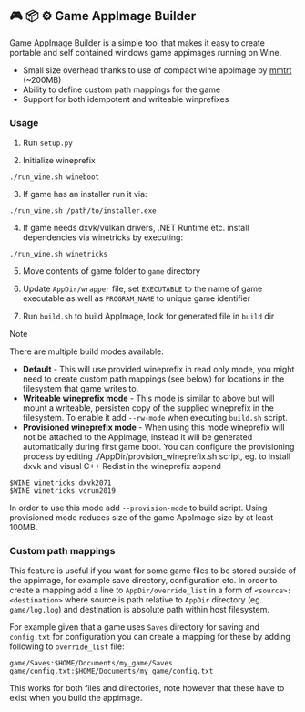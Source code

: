 ## :video_game: :package: :gear: Game AppImage Builder

Game AppImage Builder is a simple tool that makes it easy to create portable and self contained windows game appimages running on Wine.

- Small size overhead thanks to use of compact wine appimage by [mmtrt](https://github.com/mmtrt/WINE_AppImage) (~200MB)
- Ability to define custom path mappings for the game
- Support for both idempotent and writeable winprefixes

### Usage

1. Run `setup.py` 

2. Initialize wineprefix 
```
./run_wine.sh wineboot
```
3. If game has an installer run it via:
```
./run_wine.sh /path/to/installer.exe
```
4. If game needs dxvk/vulkan drivers, .NET Runtime etc. install dependencies via winetricks by executing:
```
./run_wine.sh winetricks
```

5. Move contents of game folder to `game` directory

6. Update `AppDir/wrapper` file, set `EXECUTABLE` to the name of game executable as well as `PROGRAM_NAME` to unique game identifier

7. Run `build.sh` to build AppImage, look for generated file in `build` dir

> [!NOTE]
> There are multiple build modes available:
> - __Default__ - This will use provided wineprefix in read only mode, you might need to create custom path mappings (see below) for locations in the filesystem that game writes to.
> - __Writeable wineprefix mode__ - This mode is similar to above but will mount a writeable, persisten copy of the supplied wineprefix in the filesystem. To enable it add `--rw-mode` when executing `build.sh` script.
> - __Provisioned wineprefix mode__ - When using this mode wineprefix will not be attached to the AppImage, instead it will be generated automatically during first game boot. You can configure the provisioning process by editing ./AppDir/provision_wineprefix.sh script, eg. to install dxvk and visual C++ Redist in the wineprefix append 
> ```
> $WINE winetricks dxvk2071 
> $WINE winetricks vcrun2019
> ```
> In order to use this mode add `--provision-mode` to build script. Using provisioned mode reduces size of the game AppImage size by at least 100MB.
 
### Custom path mappings

This feature is useful if you want for some game files to be stored outside of the appimage, for example save directory, configuration etc.
In order to create a mapping add a line to `AppDir/override_list` in a form of `<source>:<destination>` where source is path relative to `AppDir` directory (eg. `game/log.log`) and destination is absolute path within host filesystem.

For example given that a game uses `Saves` directory for saving and `config.txt` for configuration you can create a mapping for these by adding following to `override_list` file:

```
game/Saves:$HOME/Documents/my_game/Saves
game/config.txt:$HOME/Documents/my_game/config.txt
```

This works for both files and directories, note however that these have to exist when you build the appimage.
